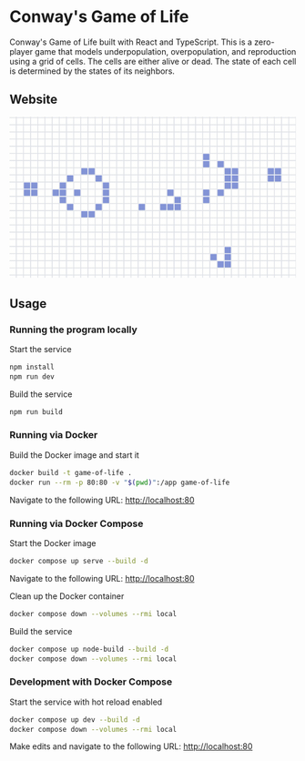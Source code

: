 # Conway's Game of Life

Conway's Game of Life built with React and TypeScript. This is a zero-player game that models underpopulation, overpopulation, and reproduction using a grid of cells. The cells are either alive or dead. The state of each cell is determined by the states of its neighbors.

## Website

![Conway](./public/cell.gif)

## Usage

### Running the program locally

Start the service

```sh
npm install
npm run dev
```

Build the service

```sh
npm run build
```

### Running via Docker

Build the Docker image and start it

```sh
docker build -t game-of-life .
docker run --rm -p 80:80 -v "$(pwd)":/app game-of-life
```

Navigate to the following URL: [http://localhost:80](http://localhost:80)

### Running via Docker Compose

Start the Docker image

```bash
docker compose up serve --build -d
```

Navigate to the following URL: [http://localhost:80](http://localhost:80)

Clean up the Docker container

```bash
docker compose down --volumes --rmi local
```

Build the service

```bash
docker compose up node-build --build -d
docker compose down --volumes --rmi local
```

### Development with Docker Compose

Start the service with hot reload enabled

```bash
docker compose up dev --build -d
docker compose down --volumes --rmi local
```

Make edits and navigate to the following URL: [http://localhost:80](http://localhost:80)
